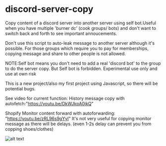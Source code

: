 # discord-server-copy
Copy content of a discord server into another server using self bot.Useful when you have multiple 'burner dc' (cook groups/ bots) and don't want to switch back and forth to see important annoucements.

Don't use this script to auto-leak message to another server although it's possible. For those groups which require you to pay for memberships, copying message and share to other people is not allowed.




NOTE:Self bot means you don't need to add a real 'discord bot' to the group to do the server copy. But Self bot is forbidden. Experimental use only and use at own risk

This is a new project/also my first project using Javascript, so there will be potential bugs.


See video for current function:
History message copy with autofetch:"https://youtu.be/DkWJkpA0jkQ"

Shopify Monitor content forward with autoforwarding: "https://youtu.be/zRL96s9gYyI"
It's not very useful for copying monitor message as there will be delays.
(even 1-2s delay can prevent you from copping shoes/clothes)


![alt text](https://i.imgur.com/vmG2Yha.png)
